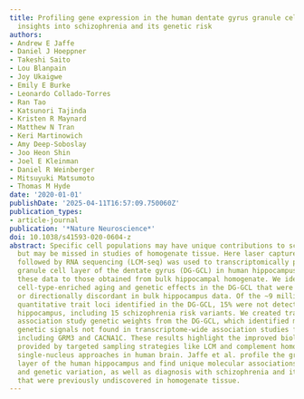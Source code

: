 ```yaml
---
title: Profiling gene expression in the human dentate gyrus granule cell layer reveals
  insights into schizophrenia and its genetic risk
authors:
- Andrew E Jaffe
- Daniel J Hoeppner
- Takeshi Saito
- Lou Blanpain
- Joy Ukaigwe
- Emily E Burke
- Leonardo Collado-Torres
- Ran Tao
- Katsunori Tajinda
- Kristen R Maynard
- Matthew N Tran
- Keri Martinowich
- Amy Deep-Soboslay
- Joo Heon Shin
- Joel E Kleinman
- Daniel R Weinberger
- Mitsuyuki Matsumoto
- Thomas M Hyde
date: '2020-01-01'
publishDate: '2025-04-11T16:57:09.750060Z'
publication_types:
- article-journal
publication: '*Nature Neuroscience*'
doi: 10.1038/s41593-020-0604-z
abstract: Specific cell populations may have unique contributions to schizophrenia
  but may be missed in studies of homogenate tissue. Here laser capture microdissection
  followed by RNA sequencing (LCM-seq) was used to transcriptomically profile the
  granule cell layer of the dentate gyrus (DG-GCL) in human hippocampus and contrast
  these data to those obtained from bulk hippocampal homogenate. We identified widespread
  cell-type-enriched aging and genetic effects in the DG-GCL that were either absent
  or directionally discordant in bulk hippocampus data. Of the ~9 million expression
  quantitative trait loci identified in the DG-GCL, 15% were not detected in bulk
  hippocampus, including 15 schizophrenia risk variants. We created transcriptome-wide
  association study genetic weights from the DG-GCL, which identified many schizophrenia-associated
  genetic signals not found in transcriptome-wide association studies from bulk hippocampus,
  including GRM3 and CACNA1C. These results highlight the improved biological resolution
  provided by targeted sampling strategies like LCM and complement homogenate and
  single-nucleus approaches in human brain. Jaffe et al. profile the granule cell
  layer of the human hippocampus and find unique molecular associations for aging
  and genetic variation, as well as diagnosis with schizophrenia and its genetic risk,
  that were previously undiscovered in homogenate tissue.
---
```

